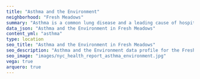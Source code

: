```yaml
---
title: "Asthma and the Environment"
neighborhood: "Fresh Meadows"
summary: "Asthma is a common lung disease and a leading cause of hospitalizations for children under 15 years old. This report provides a summary of asthma indicators by neighborhood. It also describes housing and neighborhood characteristics that can make asthma worse."
data_json: "Asthma and the Environment in Fresh Meadows"
content_yml: "asthma"
type: location
seo_title: "Asthma and the Environment in Fresh Meadows"
seo_description: "Asthma and the Environment data profile for the Fresh Meadows neighborhood of NYC."
seo_image: "images/nyc_health_report_asthma_environment.jpg"
vega: true
arquero: true
---
```

